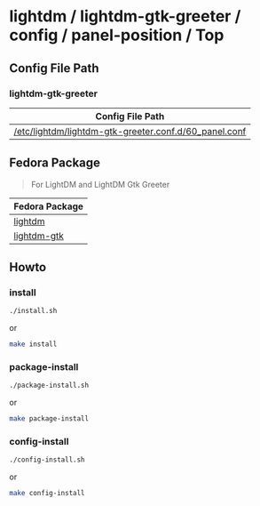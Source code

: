 
# lightdm / lightdm-gtk-greeter / config / panel-position / Top




## Config File Path

### lightdm-gtk-greeter

| Config File Path |
| --- |
| [/etc/lightdm/lightdm-gtk-greeter.conf.d/60_panel.conf](./asset/overlay/etc/lightdm/lightdm-gtk-greeter.conf.d/60_panel.conf) |




## Fedora Package

> For LightDM and LightDM Gtk Greeter

| Fedora Package |
| --- |
| [lightdm](https://packages.fedoraproject.org/pkgs/lightdm/lightdm/) |
| [lightdm-gtk](https://packages.fedoraproject.org/pkgs/lightdm-gtk/lightdm-gtk/) |




## Howto


### install

``` sh
./install.sh
```

or

``` sh
make install
```


### package-install

``` sh
./package-install.sh
```

or

``` sh
make package-install
```


### config-install

``` sh
./config-install.sh
```

or

``` sh
make config-install
```

